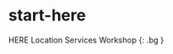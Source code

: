 <style>
  .bg { background-color: #7777FF; }  
</style>
# start-here
HERE Location Services Workshop
{: .bg }
